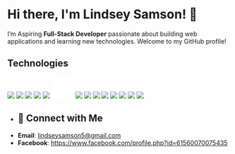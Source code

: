 # Hi there, I'm Lindsey Samson! 👋
I’m Aspiring **Full-Stack Developer** passionate about building web applications and learning new technologies. Welcome to my GitHub profile!

## **Technologies**
<img src="https://github.com/onemarc/tech-icons/blob/main/icons/html.svg" width="50">  <img src="https://github.com/onemarc/tech-icons/blob/main/icons/css.svg" width="50">
<img src="https://github.com/onemarc/tech-icons/blob/main/icons/javascript.svg" width="50">  <img src="https://github.com/onemarc/tech-icons/blob/main/icons/typescript.svg" width="50"> <img src="https://github.com/onemarc/tech-icons/blob/main/icons/react-dark.svg" width="50"> <img src="https://github.com/onemarc/tech-icons/blob/main/icons/expressjs-dark.svg" width="50"> <img src="https://github.com/onemarc/tech-icons/blob/main/icons/nodejs-dark.svg" width="50"> <img src="https://github.com/onemarc/tech-icons/blob/main/icons/mysql-dark.svg" width="50"> <img src="https://github.com/onemarc/tech-icons/blob/main/icons/mongodb-dark.svg" width="50"> <img src="https://github.com/onemarc/tech-icons/blob/main/icons/java-dark.svg" width="50">  <img src="https://github.com/onemarc/tech-icons/blob/main/icons/php.svg" width="50">
<img src="https://github.com/onemarc/tech-icons/blob/main/icons/tailwindcss-dark.svg" width="50">  <img src="https://github.com/onemarc/tech-icons/blob/main/icons/socketio-light.svg" width="50"> <img src="https://github.com/onemarc/tech-icons/blob/main/icons/postman.svg" width="50">


- ## 🤝 Connect with Me
- **Email**: lindseysamson5@gmail.com
- **Facebook**: https://www.facebook.com/profile.php?id=61560070075435
